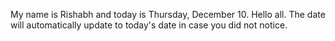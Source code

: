 My name is Rishabh and today is Thursday, December 10. Hello all. The date will automatically update to today's date in case you did not notice.
